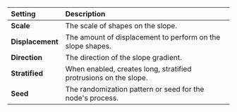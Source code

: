 | Setting          | Description                                                      |
| :--------------- | :--------------------------------------------------------------- |
| **Scale**        | The scale of shapes on the slope.                                |
| **Displacement** | The amount of displacement to perform on the slope shapes.       |
| **Direction**    | The direction of the slope gradient.                             |
| **Stratified**   | When enabled, creates long, stratified protrusions on the slope. |
| **Seed**         | The randomization pattern or seed for the node's process.        |



